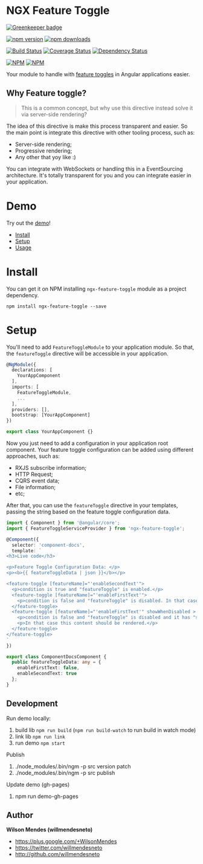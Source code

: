# NGX Feature Toggle

[![Greenkeeper badge](https://badges.greenkeeper.io/willmendesneto/ngx-feature-toggle.svg)](https://greenkeeper.io/)

[![npm version](https://badge.fury.io/js/ngx-feature-toggle.svg)](http://badge.fury.io/js/ngx-feature-toggle) [![npm downloads](https://img.shields.io/npm/dm/ngx-feature-toggle.svg)](https://npmjs.org/ngx-feature-toggle)

[![Build Status](https://travis-ci.org/willmendesneto/ngx-feature-toggle.svg?branch=master)](https://travis-ci.org/willmendesneto/ngx-feature-toggle)
[![Coverage Status](https://coveralls.io/repos/willmendesneto/ngx-feature-toggle/badge.svg?branch=master)](https://coveralls.io/r/willmendesneto/ngx-feature-toggle?branch=master)
[![Dependency Status](https://david-dm.org/willmendesneto/ngx-feature-toggle.svg)](https://david-dm.org/willmendesneto/ngx-feature-toggle)

[![NPM](https://nodei.co/npm/ngx-feature-toggle.png?downloads=true&downloadRank=true&stars=true)](https://npmjs.org/ngx-feature-toggle)
[![NPM](https://nodei.co/npm-dl/ngx-feature-toggle.png?height=3&months=3)](https://npmjs.org/ngx-feature-toggle)

Your module to handle with [feature toggles](http://martinfowler.com/bliki/FeatureToggle.html) in Angular applications easier.

## Why Feature toggle?

> This is a common concept, but why use this directive instead solve it via server-side rendering?

The idea of this directive is make this process transparent and easier. So the main point is integrate this directive with other tooling process, such as:
- Server-side rendering;
- Progressive rendering;
- Any other that yoy like :)

You can integrate with WebSockets or handling this in a EventSourcing architecture. It's totally transparent for you and you can integrate easier in your application.


# Demo

Try out the [demo](https://willmendesneto.github.io/ngx-feature-toggle/index.html)!

* [Install](#install)
* [Setup](#setup)
* [Usage](#usage)

# Install

You can get it on NPM installing `ngx-feature-toggle` module as a project dependency.

```shell
npm install ngx-feature-toggle --save
```

# Setup

You'll need to add `FeatureToggleModule` to your application module. So that, the `featureToggle` directive will be accessible in your application.

```typescript
@NgModule({
  declarations: [
    YourAppComponent
  ],
  imports: [
    FeatureToggleModule,
    ...
  ],
  providers: [],
  bootstrap: [YourAppComponent]
})

export class YourAppComponent {}

```

Now you just need to add a configuration in your application root component. Your feature toggle configuration can be added using different approaches, such as:

- RXJS subscribe information;
- HTTP Request;
- CQRS event data;
- File information;
- etc;

After that, you can use the `featureToggle` directive in your templates, passing the string based on the feature toggle configuration data.

```typescript
import { Component } from '@angular/core';
import { FeatureToggleServiceProvider } from 'ngx-feature-toggle';

@Component({
  selector: 'component-docs',
  template: `
<h3>Live code</h3>

<p>Feature Toggle Configuration Data: </p>
<p><b>{{ featureToggleData | json }}</b></p>

<feature-toggle [featureName]="'enableSecondText'">
  <p>condition is true and "featureToggle" is enabled.</p>
  <feature-toggle [featureName]="'enableFirstText'">
    <p>condition is false and "featureToggle" is disabled. In that case this content should not be rendered.</p>
  </feature-toggle>
  <feature-toggle [featureName]="'enableFirstText'" showWhenDisabled >
    <p>condition is false and "featureToggle" is disabled and it has "showWhenDisabled" attribute.</p>
    <p>In that case this content should be rendered.</p>
  </feature-toggle>
</feature-toggle>
`
})

export class ComponentDocsComponent {
  public featureToggleData: any = {
    enableFirstText: false,
    enableSecondText: true
  };
}

```


## Development

Run demo locally:
1. build lib `npm run build` (`npm run build-watch` to run build in watch mode)
2. link lib `npm run link`
3. run demo `npm start`

Publish
1. ./node_modules/.bin/ngm -p src version patch
2. ./node_modules/.bin/ngm -p src publish

Update demo (gh-pages)
1. npm run demo-gh-pages


## Author

**Wilson Mendes (willmendesneto)**
+ <https://plus.google.com/+WilsonMendes>
+ <https://twitter.com/willmendesneto>
+ <http://github.com/willmendesneto>
